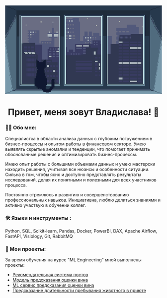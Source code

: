 <div align="center">
  
![Header](https://github.com/Slavushkoy/Slavushkoy/blob/main/tumblr.gif)

# Привет, меня зовут Владислава! 👋

</div>

### :man_technologist: Обо мне:

Специалистка в области анализа данных с глубоким погружением в бизнес-процессы и опытом работы в финансовом секторе. Умею выявлять скрытые аномалии и тенденции, что помогает принимать обоснованные решения и оптимизировать бизнес-процессы.

Имею опыт работы с большими объемами данных и умею мастерски находить решения, учитывая все нюансы и особенности ситуации. Сильна в том, чтобы ясно и доступно представлять результаты исследований, делая их понятными и полезными для всех участников процесса.

Постоянно стремлюсь к развитию и совершенствованию профессиональных навыков. Инициативна, люблю делиться знаниями и активно участвую в обучении коллег.

### :hammer_and_wrench: Языки и инструменты :

Python, SQL, Scikit-learn, Pandas, Docker, PowerBI, DAX, Apache Airflow, FastAPI, Visiology, Git, RabbitMQ 

### :book: Мои проекты:

За время обучения на курсе "ML Engineering" мной выполнены проекты:
- [Рекомендательная система постов](https://github.com/Slavushkoy/recommend_post)
- [Модель предсказания оценки вина](https://github.com/Slavushkoy/wine_quality_mlops)
- [ML cервис предсказания оценки вина]()
- [Предсказание длительности пребывания животного в приюте](https://github.com/Slavushkoy/MFDP)

